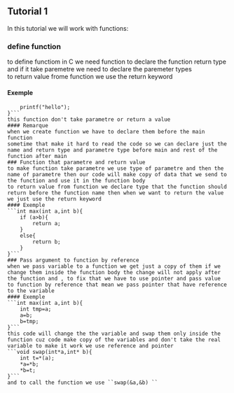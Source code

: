 ## Tutorial 1

In this tutorial we will work with functions:
### define function
to define functiom in C we need function to declare the function return type and if it take paremetre we need to declare the paremeter types  
to return value frome function we use the return keyword 
#### Exemple
```void greeting(void){  
    printf("hello");  
}```  
this function don't take parametre or return a value  
#### Remarque 
when we create function we have to declare them before the main function  
sometime that make it hard to read the code so we can declare just the name and return type and parametre type before main and rest of the function after main
### Function that parametre and return value
to make function take parametre we use type of parametre and then the name of parametre then our code will make copy of data that we send to the function and use it in the function body  
to return value from function we declare type that the function should return before the function name then when we want to return the value we just use the return keyword 
#### Exemple
```int max(int a,int b){  
    if (a>b){  
        return a;  
    }  
    else{  
        return b;  
    }  
}```  
### Pass argument to function by reference
when we pass variable to a function we get just a copy of them if we change them inside the function body the change will not apply after the function and , to fix that we have to use pointer and pass value to function by reference that mean we pass pointer that have reference to the variable  
#### Exemple 
```int max(int a,int b){  
    int tmp=a;  
    a=b;  
    b=tmp;  
}```  
this code will change the the variable and swap them only inside the function cuz code make copy of the variables and don't take the real variable to make it work we use reference and pointer  
```void swap(int*a,int* b){  
    int t=*(a);  
    *a=*b;  
    *b=t;  
}```  
and to call the function we use ``swap(&a,&b) ``  
